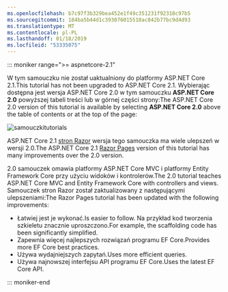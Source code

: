 ```yaml
---
ms.openlocfilehash: b7c97f3b329bea452e1f49c351231f92310c97b5
ms.sourcegitcommit: 184ba5b44d1c393076015510ac842b77bc9d4d93
ms.translationtype: MT
ms.contentlocale: pl-PL
ms.lasthandoff: 01/18/2019
ms.locfileid: "53335075"
---
```

::: moniker range=">= aspnetcore-2.1"

<span data-ttu-id="709a9-101">W tym samouczku nie został uaktualniony do platformy ASP.NET Core 2.1.</span><span class="sxs-lookup"><span data-stu-id="709a9-101">This tutorial has not been upgraded to ASP.NET Core 2.1.</span></span> <span data-ttu-id="709a9-102">Wybierając dostępna jest wersja ASP.NET Core 2.0 w tym samouczku **ASP.NET Core 2.0** powyższej tabeli treści lub w górnej części strony:</span><span class="sxs-lookup"><span data-stu-id="709a9-102">The ASP.NET Core 2.0 version of this tutorial is available by selecting **ASP.NET Core 2.0** above the table of contents or at the top of the page:</span></span>

![<span data-ttu-id="709a9-103">samouczki</span><span class="sxs-lookup"><span data-stu-id="709a9-103">tutorials</span></span> ](~//data/ef-rp/read-related-data/_static/2.1.png)

<span data-ttu-id="709a9-104">ASP.NET Core 2.1 [stron Razor](xref:data/ef-rp/intro) wersja tego samouczka ma wiele ulepszeń w wersji 2.0.</span><span class="sxs-lookup"><span data-stu-id="709a9-104">The ASP.NET Core 2.1 [Razor Pages](xref:data/ef-rp/intro) version of this tutorial has many improvements over the 2.0 version.</span></span>

<span data-ttu-id="709a9-105">2.0 samouczek omawia platformy ASP.NET Core MVC i platformy Entity Framework Core przy użyciu widoków i kontrolerów.</span><span class="sxs-lookup"><span data-stu-id="709a9-105">The 2.0 tutorial teaches ASP.NET Core MVC and Entity Framework Core with controllers and views.</span></span> <span data-ttu-id="709a9-106">Samouczek stron Razor został zaktualizowany z następującymi ulepszeniami:</span><span class="sxs-lookup"><span data-stu-id="709a9-106">The Razor Pages tutorial has been updated with the following improvements:</span></span>

* <span data-ttu-id="709a9-107">Łatwiej jest je wykonać.</span><span class="sxs-lookup"><span data-stu-id="709a9-107">Is easier to follow.</span></span> <span data-ttu-id="709a9-108">Na przykład kod tworzenia szkieletu znacznie uproszczono.</span><span class="sxs-lookup"><span data-stu-id="709a9-108">For example, the scaffolding code has been significantly simplified.</span></span>
* <span data-ttu-id="709a9-109">Zapewnia więcej najlepszych rozwiązań programu EF Core.</span><span class="sxs-lookup"><span data-stu-id="709a9-109">Provides more EF Core best practices.</span></span>
* <span data-ttu-id="709a9-110">Używa wydajniejszych zapytań.</span><span class="sxs-lookup"><span data-stu-id="709a9-110">Uses more efficient queries.</span></span>
* <span data-ttu-id="709a9-111">Używa najnowszej interfejsu API programu EF Core.</span><span class="sxs-lookup"><span data-stu-id="709a9-111">Uses the latest EF Core API.</span></span>

::: moniker-end
